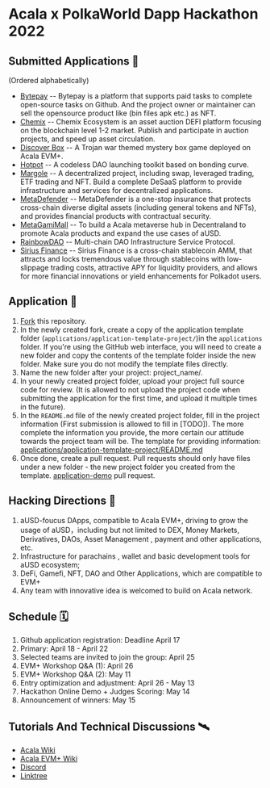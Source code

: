 # Acala x PolkaWorld Dapp Hackathon 2022

## Submitted Applications 📑

(Ordered alphabetically)

- [Bytepay](applications/bytepay/) -- Bytepay is a platform that supports paid tasks to complete open-source tasks on Github. And the project owner or maintainer can sell the opensource product like (bin files apk etc.) as NFT.
- [Chemix](applications/chemix-ecosystem/) -- Chemix Ecosystem is an asset auction DEFI platform focusing on the blockchain level 1-2 market. Publish and participate in auction projects, and speed up asset circulation.
- [Discover Box](applications/DiscoverBox/README.md) -- A Trojan war themed mystery box game deployed on Acala EVM+.
- [Hotpot](applications/hotpot/) -- A codeless DAO launching toolkit based on bonding curve.
- [Margole](applications/margole/) -- A decentralized project, including swap, leveraged trading, ETF trading and NFT. Build a complete DeSaaS platform to provide infrastructure and services for decentralized applications.
- [MetaDefender](applications/Meta-Defender/) -- MetaDefender is a one-stop insurance that protects cross-chain diverse digital assets (including general tokens and NFTs), and provides financial products with contractual security. 
- [MetaGamiMall](applications/application-template-project-MetaGamiMall%20Acala%20Meta%20Hub/) -- To build a Acala metaverse hub in Decentraland to promote Acala products and expand the use cases of aUSD.
- [RainbowDAO](applications/RainbowDAO%20Protocol/) -- Multi-chain DAO Infrastructure Service Protocol.
- [Sirius Finance](applications/siriusFinance/) -- Sirius Finance is a cross-chain stablecoin AMM, that attracts and locks tremendous value through stablecoins with low-slippage trading costs, attractive APY for liquidity providers, and allows for more financial innovations or yield enhancements for Polkadot users.


## Application 🎯

1. [Fork](https://github.com/Acala-EVM-Dapps/Acala-PolkaWorld-Dapp-Hackathon-2022/fork) this repository.
2. In the newly created fork, create a copy of the application template folder (`applications/application-template-project/`)in the `applications` folder. If you're using the GitHub web interface, you will need to create a new folder and copy the contents of the template folder inside the new folder. Make sure you do not modify the template files directly.
3. Name the new folder after your project: project_name/.
4. In your newly created project folder, upload your project full source code for review. (It is allowed to not upload the project code when submitting the application for the first time, and upload it multiple times in the future).
5. In the `README.md` file of the newly created project folder, fill in the project information (First submission is allowed to fill in [TODO]). The more complete the information you provide, the more certain our attitude towards the project team will be. The template for providing information: [applications/application-template-project/README.md](https://github.com/Acala-EVM-Dapps/Acala-PolkaWorld-Dapp-Hackathon-2022/blob/main/applications/application-template-project/README.md)
6. Once done, create a pull request. Pull requests should only have files under a new folder - the new project folder you created from the template. [application-demo](https://github.com/Acala-EVM-Dapps/Acala-PolkaWorld-Dapp-Hackathon-2022/pull/1/files) pull request.


## Hacking Directions 🎏

1. aUSD-foucus DApps, compatible to Acala EVM+, driving to grow the usage of aUSD，including but not limited to DEX, Money Markets, Derivatives, DAOs, Asset Management , payment and other applications, etc. 
2. Infrastructure for parachains , wallet and basic development tools for aUSD ecosystem;
3. DeFi, Gamefi, NFT, DAO and Other Applications, which are compatible to EVM+
4. Any team with innovative idea is welcomed to build on Acala network.

## Schedule 🗓

1. Github application registration: Deadline April 17
2. Primary: April 18 - April 22
3. Selected teams are invited to join the group: April 25
4. EVM+ Workshop Q&A (1): April 26
5. EVM+ Workshop Q&A (2): May 11
6. Entry optimization and adjustment: April 26 - May 13
7. Hackathon Online Demo + Judges Scoring: May 14
8. Announcement of winners: May 15

## Tutorials And Technical Discussions 🛰

- [Acala Wiki](https://wiki.acala.network/)
- [Acala EVM+ Wiki](https://evmdocs.acala.network/)
- [Discord](https://discord.com/invite/6QHVY4X)
- [Linktree](https://linktr.ee/acalanetwork)

